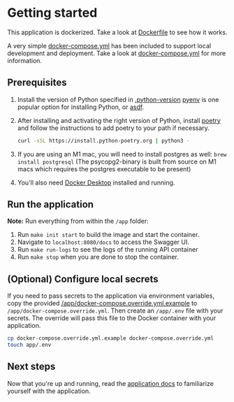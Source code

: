 # Getting started

This application is dockerized. Take a look at [Dockerfile](/app/Dockerfile) to see how it works.

A very simple [docker-compose.yml](/app/docker-compose.yml) has been included to support local development and deployment. Take a look at [docker-compose.yml](/app/docker-compose.yml) for more information.

## Prerequisites

1. Install the version of Python specified in [.python-version](/app/.python-version)
   [pyenv](https://github.com/pyenv/pyenv#installation) is one popular option for installing Python,
   or [asdf](https://asdf-vm.com/).

2. After installing and activating the right version of Python, install
   [poetry](https://python-poetry.org/docs/#installation) and follow the instructions to add poetry to your path if necessary.

   ```bash
   curl -sSL https://install.python-poetry.org | python3 -
   ```

3. If you are using an M1 mac, you will need to install postgres as well: `brew install postgresql` (The psycopg2-binary is built from source on M1 macs which requires the postgres executable to be present)

4. You'll also need [Docker Desktop](https://www.docker.com/products/docker-desktop/) installed and running.

## Run the application

**Note:** Run everything from within the `/app` folder:

1. Run `make init start` to build the image and start the container.
2. Navigate to `localhost:8080/docs` to access the Swagger UI.
3. Run `make run-logs` to see the logs of the running API container
4. Run `make stop` when you are done to stop the container.

## (Optional) Configure local secrets

If you need to pass secrets to the application via environment variables, copy the provided [/app/docker-compose.override.yml.example](/docker-compose.override.yml.example) to `/app/docker-compose.override.yml`. Then create an `/app/.env` file with your secrets. The override will pass this file to the Docker container with your application.

```bash
cp docker-compose.override.yml.example docker-compose.override.yml
touch app/.env
```

## Next steps

Now that you're up and running, read the [application docs](README.md) to familiarize yourself with the application.
